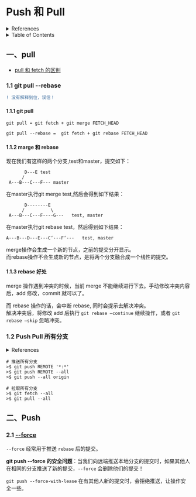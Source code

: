 # Push 和 Pull

<details>
  <summary>References</summary>
  
  - https://blog.csdn.net/mynameislinduan/article/details/82147965  
  - https://blog.csdn.net/wy01272454/article/details/72846365  
  - [git pull --rebase | 简书](https://www.jianshu.com/p/dc367c8dca8e)  
</details>

<details>
  <summary>Table of Contents</summary>
  
  - [--rebase](#一git-pull---rebase)
  - [--all](#二Push-Pull-所有分支)

</details>

## 一、pull

- [pull 和 fetch 的区别](https://blog.csdn.net/hudashi/article/details/7664457)

### 1.1 git pull --rebase

```diff
! 没有解释到位，误信！
```

#### 1.1.1 git pull  

```
git pull = git fetch + git merge FETCH_HEAD 

git pull --rebase =  git fetch + git rebase FETCH_HEAD 
```

#### 1.1.2 marge 和 rebase  

现在我们有这样的两个分支,test和master，提交如下：  
```
       D---E test
      /
 A---B---C---F--- master
```
在master执行git merge test,然后会得到如下结果：  
```
       D--------E
      /          \
 A---B---C---F----G---   test, master
```
在master执行git rebase test，然后得到如下结果：  
```
A---B---D---E---C‘---F‘---   test, master
```
merge操作会生成一个新的节点，之前的提交分开显示。  
而rebase操作不会生成新的节点，是将两个分支融合成一个线性的提交。  

#### 1.1.3 rebase 好处

merge 操作遇到冲突的时候，当前 merge 不能继续进行下去。手动修改冲突内容后，add 修改，commit 就可以了。  

而 rebase 操作的话，会中断 rebase, 同时会提示去解决冲突。  
解决冲突后，将修改 add 后执行 `git rebase –continue` 继续操作，或者 `git rebase –skip` 忽略冲突。  

### 1.2 Push Pull 所有分支

<details>
  <summary>References</summary>
  
  - [Set up git to pull and push all branches | stackoverflow ](https://stackoverflow.com/questions/1914579/set-up-git-to-pull-and-push-all-branches)
  - [Push local Git repo to new remote including all branches and tags | stackoverflow](https://stackoverflow.com/questions/6865302/push-local-git-repo-to-new-remote-including-all-branches-and-tags)

</details>

```
# 推送所有分支
>$ git push REMOTE '*:*'
>$ git push REMOTE --all
>$ git push --all origin

# 拉取所有分支
>$ git fetch --all
>$ git pull --all
```

## 二、Push

### 2.1 [--force](https://blog.csdn.net/WPwalter/article/details/80371264)

`--force` 经常用于推送 `rebase` 后的提交。  

**git push --force 的安全问题**：当我们向远端推送本地分支的提交时，如果其他人在相同的分支推送了新的提交，`--force` 会删除他们的提交！  

`git push --force-with-lease` 在有其他人新的提交时，会拒绝推送，让操作安全一些。  
